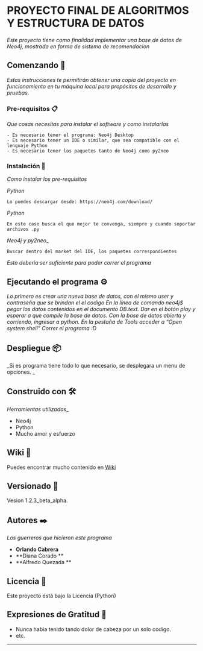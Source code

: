 # PROYECTO FINAL DE ALGORITMOS Y ESTRUCTURA DE DATOS

_Este proyecto tiene como finalidad implementar una base de datos de Neo4j, mostrada en forma de sistema de recomendacion_

## Comenzando 🚀

_Estas instrucciones te permitirán obtener una copia del proyecto en funcionamiento en tu máquina local para propósitos de desarrollo y pruebas._

### Pre-requisitos 📋

_Que cosas necesitas para instalar el software y como instalarlas_

```
- Es necesario tener el programa: Neo4j Desktop
- Es necesario tener un IDE o similar, que sea compatible con el lenguaje Python 
- Es necesario tener los paquetes tanto de Neo4j como py2neo
```

### Instalación 🔧

_Como instalar los pre-requisitos_

_Python_
```
Lo puedes descargar desde: https://neo4j.com/download/
```

_Python_

```
En este caso busca el que mejor te convenga, siempre y cuando soportar archivos .py
```

_Neo4j y py2neo__

```
Buscar dentro del market del IDE, los paquetes correspondientes
```

_Esto deberia ser suficiente para poder correr el programa_

## Ejecutando el programa ⚙️

_Lo primero es crear una nueva base de datos, con el mismo user y contraseña que se brindan el el codigo_
_En la línea de comando neo4j$ pegar los datos contenidos en el documento DB.text._
_Dar en el botón play y esperar a que compile la base de datos._
_Con la base de datos abierta y corriendo, ingresar a python._
_En la pestaña de Tools acceder a “Open system shell”_
_Correr el programa :D_

## Despliegue 📦

_Si es programa tiene todo lo que necesario, se desplegara un menu de opciones. _

## Construido con 🛠️

_Herramientas utilizadas__

* Neo4j
* Python
* Mucho amor y esfuerzo

## Wiki 📖

Puedes encontrar mucho contenido en  [Wiki](https://neo4j.com/)

## Versionado 📌

Vesion 1.2.3_beta_alpha.

## Autores ✒️

_Los guerreros que hicieron este programa_

* **Orlando Cabrera** 
* **Diana Corado  ** 
* **Alfredo Quezada ** 



## Licencia 📄

Este proyecto está bajo la Licencia (Python)

## Expresiones de Gratitud 🎁

* Nunca habia tenido tando dolor de cabeza por un solo codigo.
* etc.



---
